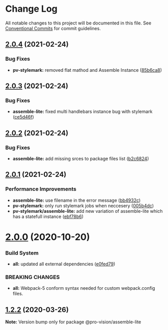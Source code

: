 # Change Log

All notable changes to this project will be documented in this file.
See [Conventional Commits](https://conventionalcommits.org) for commit guidelines.

## [2.0.4](https://github.com/pro-vision/fe-tools/compare/@pro-vision/assemble-lite@2.0.3...@pro-vision/assemble-lite@2.0.4) (2021-02-24)


### Bug Fixes

* **pv-stylemark:** removed flat mathod and Assemble Instance ([85b6ca8](https://github.com/pro-vision/fe-tools/commit/85b6ca8cd80dc92081719f87620ac2ae48e01ab1))





## [2.0.3](https://github.com/pro-vision/fe-tools/compare/@pro-vision/assemble-lite@2.0.2...@pro-vision/assemble-lite@2.0.3) (2021-02-24)


### Bug Fixes

* **assemble-lite:** fixed multi handlebars instance bug with stylemark ([ce5d46f](https://github.com/pro-vision/fe-tools/commit/ce5d46fbd81ffe7cffcffbd61357b5341b688f90))





## [2.0.2](https://github.com/pro-vision/fe-tools/compare/@pro-vision/assemble-lite@2.0.1...@pro-vision/assemble-lite@2.0.2) (2021-02-24)


### Bug Fixes

* **assemble-lite:** add missing srces to package files list ([b2c6824](https://github.com/pro-vision/fe-tools/commit/b2c6824836e4fa968f809012cbb961c9863a86b4))





## [2.0.1](https://github.com/pro-vision/fe-tools/compare/@pro-vision/assemble-lite@2.0.0...@pro-vision/assemble-lite@2.0.1) (2021-02-24)


### Performance Improvements

* **assemble-lite:** use filename in the error message ([bb4932c](https://github.com/pro-vision/fe-tools/commit/bb4932c8d6c21181dbbff882643919709000452d))
* **pv-stylemark:** only run stylemark jobs when neccesery ([005b4dc](https://github.com/pro-vision/fe-tools/commit/005b4dc73a742dd26775b3426f0ae2adcb7642e5))
* **pv-stylemark/assemble-lite:** add new variation of assemble-lite which has a statefull instance ([ebf78b6](https://github.com/pro-vision/fe-tools/commit/ebf78b6216d46a36ec615d1f9f26f5a959fe039e))





# [2.0.0](https://github.com/pro-vision/fe-tools/compare/@pro-vision/assemble-lite@1.2.2...@pro-vision/assemble-lite@2.0.0) (2020-10-20)


### Build System

* **all:** updated all external dependencies ([e0fed79](https://github.com/pro-vision/fe-tools/commit/e0fed79e5173f13733acf81be2874c85fc457900))


### BREAKING CHANGES

* **all:** Webpack-5 conform syntax needed for custom webpack.config files.





## [1.2.2](https://github.com/pro-vision/fe-tools/compare/@pro-vision/assemble-lite@1.2.1...@pro-vision/assemble-lite@1.2.2) (2020-03-26)

**Note:** Version bump only for package @pro-vision/assemble-lite
